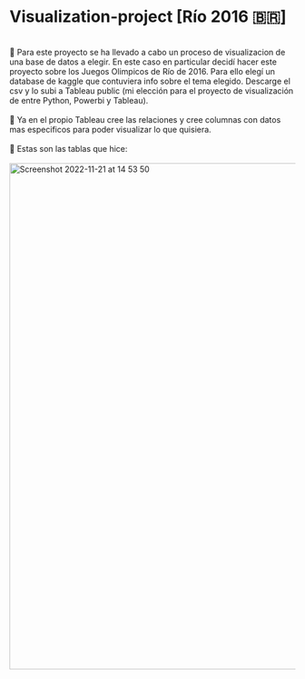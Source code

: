 # Visualization-project [Río 2016 🇧🇷]

<br /> 📍 Para este proyecto se ha llevado a cabo un proceso de visualizacion de una base de datos a elegir. En este caso en particular decidí hacer este proyecto sobre los Juegos Olimpicos de Río de 2016. Para ello elegí un database de kaggle que contuviera info sobre el tema elegido. Descarge el csv y lo subi a Tableau public (mi elección para el proyecto de visualización de entre Python, Powerbi y Tableau). <br />
<br /> 📍 Ya en el propio Tableau cree las relaciones y cree columnas con datos mas especificos para poder visualizar lo que quisiera. <br />
<br /> 📍 Estas son las tablas que hice: <br />
<br />  <img width="891" alt="Screenshot 2022-11-21 at 14 53 50" src="https://user-images.githubusercontent.com/114593402/203085740-861aad07-39a8-4341-8b92-ce3a750d3195.png"> <br />


